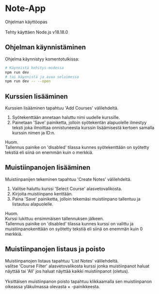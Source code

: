 # Note-App

Ohjelman käyttöopas\
\
Tehty käyttäen Node.js v18.18.0

## Ohjelman käynnistäminen

Ohjelma käynnistyy komentotulkissa:

```bash
# Käynnistä kehitys-modessa
npm run dev
# tai käynnistä ja avaa selaimessa
npm run dev -- --open
```

## Kurssien lisääminen

Kurssien lisääminen tapahtuu 'Add Courses' välilehdeltä.
1. Syötekenttään annetaan haluttu nimi uudelle kurssille.
2. Painetaan 'Save' painiketta, jolloin syötekentän alapuolelle ilmestyy teksti joka ilmoittaa onnistuneesta kurssin lisäämisestä kertoen samalla kurssin nimen ja ID:n.

Huom.\
Tallennus painike on 'disabled' tilassa kunnes syötekenttään on syötetty tekstiä eli siinä on enemmän kuin o merkkiä.

## Muistiinpanojen lisääminen

Muistiinpanijen tekeminen tapahtuu 'Create Notes' välilehdeltä.
1. Valitse haluttu kurssi 'Select Course' alasvetovalikosta.
2. Kirjoita muistiinpano kenttään.
3. Paina 'Save' painiketta, jolloin tekemäsi muistiinpano tallentuu ja listautuu alapuolelle.

Huom.\
Kurssi lukittuu ensimmäisen tallennuksen jälkeen.\
Tallennus painike on 'disabled' tilassa kunnes kurssi on valittu ja muistiinpanokenttään on syötetty tekstiä eli siinä on enemmän kuin 0 merkkiä.

## Muistiinpanojen listaus ja poisto

Muistiinpanojen listaus tapahtuu 'List Notes' välilehdeltä.\
valitse 'Course Filter' alasvetovalikosta kurssi jonka muistiinpanot haluat näyttää tai 'All' jos haluat näyttää kaikki muistiinpanot (oletus). \
\
Yksittäisen muistiinpanon poisto tapahtuu klikkaamalla sen muistiinpanon oikeassa yläkulmassa olevasta &times; -painikkeesta.